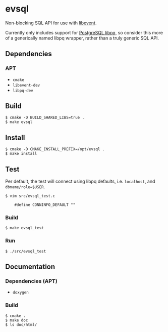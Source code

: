 # evsql

Non-blocking SQL API for use with [libevent](http://monkey.org/~provos/libevent/).

Currently only includes support for [PostgreSQL libpq](http://www.postgresql.org/docs/8.3/static/libpq.html), so consider this more of a generically named libpq wrapper, rather than a truly generic SQL API.

## Dependencies

### APT
* `cmake`
* `libevent-dev`
* `libpq-dev`

## Build

    $ cmake -D BUILD_SHARED_LIBS=true .
    $ make evsql

## Install
    $ cmake -D CMAKE_INSTALL_PREFIX=/opt/evsql .
    $ make install

## Test

Per default, the test will connect using libpq defaults, i.e. `localhost`, and `dbname/role=$USER`.

    $ vim src/evsql_test.c

        #define CONNINFO_DEFAULT ""

### Build
    $ make evsql_test

### Run
    $ ./src/evsql_test

## Documentation

### Dependencies (APT)
* `doxygen`
    
### Build
    $ cmake .
    $ make doc
    $ ls doc/html/

